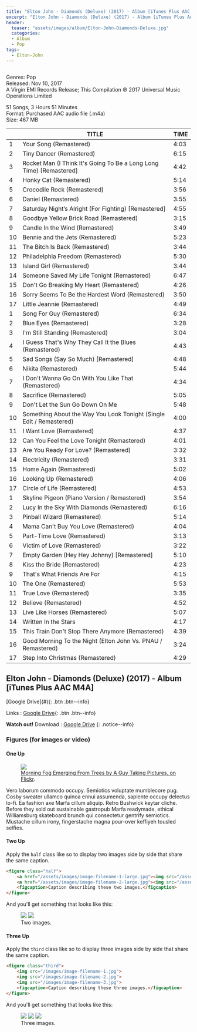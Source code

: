 ```yaml
---
title: "Elton John - Diamonds (Deluxe) (2017) - Album [iTunes Plus AAC M4A]"
excerpt: "Elton John - Diamonds (Deluxe) (2017) - Album [iTunes Plus AAC M4A] - Epictunes"
header:
  teaser: "assets/images/album/Elton-John-Diamonds-Deluxe.jpg"
  categories:
  - Album
  - Pop
tags: 
  - Elton-John
---
```


<img src="{{ site.url }}{{ site.baseurl }}/assets/images/album/Elton-John-Diamonds-Deluxe.jpg" alt="">

Genres: Pop
<br />
Released: Nov 10, 2017
<br />
A Virgin EMI Records Release; This Compilation ℗ 2017 Universal Music Operations Limited

51 Songs, 3 Hours 51 Minutes
<br />
Format: Purchased AAC audio file (.m4a)
<br />
Size: 467 MB

<table><thead>
<tr> <th></th> <th>TITLE</th> <th>TIME</th> </tr>
</thead> <tbody>
<tr> <td>1</td> <td>Your Song (Remastered)</td> <td>4:03</td> </tr>
<tr> <td>2</td> <td>Tiny Dancer (Remastered)</td> <td>6:15</td> </tr>
<tr> <td>3</td> <td>Rocket Man (I Think It's Going To Be a Long Long Time) [Remastered]</td> <td>4:42</td> </tr>
<tr> <td>4</td> <td>Honky Cat (Remastered)</td> <td>5:14</td> </tr>
<tr> <td>5</td> <td>Crocodile Rock (Remastered)</td> <td>3:56</td> </tr>
<tr> <td>6</td> <td>Daniel (Remastered)</td> <td>3:55</td> </tr>
<tr> <td>7</td> <td>Saturday Night’s Alright (For Fighting) [Remastered]</td> <td>4:55</td> </tr>
<tr> <td>8</td> <td>Goodbye Yellow Brick Road (Remastered)</td> <td>3:15</td> </tr>
<tr> <td>9</td> <td>Candle In the Wind (Remastered)</td> <td>3:49</td> </tr>
<tr> <td>10</td> <td>Bennie and the Jets (Remastered)</td> <td>5:23</td> </tr>
<tr> <td>11</td> <td>The Bitch Is Back (Remastered)</td> <td>3:44</td> </tr>
<tr> <td>12</td> <td>Philadelphia Freedom (Remastered)</td> <td>5:30</td> </tr>
<tr> <td>13</td> <td>Island Girl (Remastered)</td> <td>3:44</td> </tr>
<tr> <td>14</td> <td>Someone Saved My Life Tonight (Remastered)</td> <td>6:47</td> </tr>
<tr> <td>15</td> <td>Don't Go Breaking My Heart (Remastered)</td> <td>4:26</td> </tr>
<tr> <td>16</td> <td>Sorry Seems To Be the Hardest Word (Remastered)</td> <td>3:50</td> </tr>
<tr> <td>17</td> <td>Little Jeannie (Remastered)</td> <td>4:49</td> </tr>
<tr> <td>1</td> <td>Song For Guy (Remastered)</td> <td>6:34</td> </tr>
<tr> <td>2</td> <td>Blue Eyes (Remastered)</td> <td>3:28</td> </tr>
<tr> <td>3</td> <td>I'm Still Standing (Remastered)</td> <td>3:04</td> </tr>
<tr> <td>4</td> <td>I Guess That's Why They Call It the Blues (Remastered)</td> <td>4:43</td> </tr>
<tr> <td>5</td> <td>Sad Songs (Say So Much) [Remastered]</td> <td>4:48</td> </tr>
<tr> <td>6</td> <td>Nikita (Remastered)</td> <td>5:44</td> </tr>
<tr> <td>7</td> <td>I Don't Wanna Go On With You Like That (Remastered)</td> <td>4:34</td> </tr>
<tr> <td>8</td> <td>Sacrifice (Remastered)</td> <td>5:05</td> </tr>
<tr> <td>9</td> <td>Don't Let the Sun Go Down On Me</td> <td>5:48</td> </tr>
<tr> <td>10</td> <td>Something About the Way You Look Tonight (Single Edit / Remastered)</td> <td>4:00</td> </tr>
<tr> <td>11</td> <td>I Want Love (Remastered)</td> <td>4:37</td> </tr>
<tr> <td>12</td> <td>Can You Feel the Love Tonight (Remastered)</td> <td>4:01</td> </tr>
<tr> <td>13</td> <td>Are You Ready For Love? (Remastered)</td> <td>3:32</td> </tr>
<tr> <td>14</td> <td>Electricity (Remastered)</td> <td>3:31</td> </tr>
<tr> <td>15</td> <td>Home Again (Remastered)</td> <td>5:02</td> </tr>
<tr> <td>16</td> <td>Looking Up (Remastered)</td> <td>4:06</td> </tr>
<tr> <td>17</td> <td>Circle of Life (Remastered)</td> <td>4:53</td> </tr>
<tr> <td>1</td> <td>Skyline Pigeon (Piano Version / Remastered)</td> <td>3:54</td> </tr>
<tr> <td>2</td> <td>Lucy In the Sky With Diamonds (Remastered)</td> <td>6:16</td> </tr>
<tr> <td>3</td> <td>Pinball Wizard (Remastered)</td> <td>5:14</td> </tr>
<tr> <td>4</td> <td>Mama Can't Buy You Love (Remastered)</td> <td>4:04</td> </tr>
<tr> <td>5</td> <td>Part-Time Love (Remastered)</td> <td>3:13</td> </tr>
<tr> <td>6</td> <td>Victim of Love (Remastered)</td> <td>3:22</td> </tr>
<tr> <td>7</td> <td>Empty Garden (Hey Hey Johnny) [Remastered]</td> <td>5:10</td> </tr>
<tr> <td>8</td> <td>Kiss the Bride (Remastered)</td> <td>4:23</td> </tr>
<tr> <td>9</td> <td>That's What Friends Are For</td> <td>4:15</td> </tr>
<tr> <td>10</td> <td>The One (Remastered)</td> <td>5:53</td> </tr>
<tr> <td>11</td> <td>True Love (Remastered)</td> <td>3:35</td> </tr>
<tr> <td>12</td> <td>Believe (Remastered)</td> <td>4:52</td> </tr>
<tr> <td>13</td> <td>Live Like Horses (Remastered)</td> <td>5:07</td> </tr>
<tr> <td>14</td> <td>Written In the Stars</td> <td>4:17</td> </tr>
<tr> <td>15</td> <td>This Train Don't Stop There Anymore (Remastered)</td> <td>4:39</td> </tr>
<tr> <td>16</td> <td>Good Morning To the Night (Elton John Vs. PNAU / Remastered)</td> <td>3:24</td> </tr>
<tr> <td>17</td> <td>Step Into Christmas (Remastered)</td> <td>4:29</td> </tr>
</tbody> </table>

<h2>Elton John - Diamonds (Deluxe) (2017) - Album [iTunes Plus AAC M4A]</h2>
[Google Drive](#){: .btn .btn--info}

Links : [Google Drive](#){: .btn .btn--info}

**Watch out!** Download : [Google Drive](http://sluppend.com/3Igs)
{: .notice--info}



### Figures (for images or video)

#### One Up

<figure>
	<a href="http://farm9.staticflickr.com/8426/7758832526_cc8f681e48_b.jpg"><img src="http://farm9.staticflickr.com/8426/7758832526_cc8f681e48_c.jpg"></a>
	<figcaption><a href="http://www.flickr.com/photos/80901381@N04/7758832526/" title="Morning Fog Emerging From Trees by A Guy Taking Pictures, on Flickr">Morning Fog Emerging From Trees by A Guy Taking Pictures, on Flickr</a>.</figcaption>
</figure>

Vero laborum commodo occupy. Semiotics voluptate mumblecore pug. Cosby sweater ullamco quinoa ennui assumenda, sapiente occupy delectus lo-fi. Ea fashion axe Marfa cillum aliquip. Retro Bushwick keytar cliche. Before they sold out sustainable gastropub Marfa readymade, ethical Williamsburg skateboard brunch qui consectetur gentrify semiotics. Mustache cillum irony, fingerstache magna pour-over keffiyeh tousled selfies.

#### Two Up

Apply the `half` class like so to display two images side by side that share the same caption.

```html
<figure class="half">
    <a href="/assets/images/image-filename-1-large.jpg"><img src="/assets/images/image-filename-1.jpg"></a>
    <a href="/assets/images/image-filename-2-large.jpg"><img src="/assets/images/image-filename-2.jpg"></a>
    <figcaption>Caption describing these two images.</figcaption>
</figure>
```

And you'll get something that looks like this:

<figure class="half">
	<a href="http://placehold.it/1200x600.JPG"><img src="http://placehold.it/600x300.jpg"></a>
	<a href="http://placehold.it/1200x600.jpeg"><img src="http://placehold.it/600x300.jpg"></a>
	<figcaption>Two images.</figcaption>
</figure>

#### Three Up

Apply the `third` class like so to display three images side by side that share the same caption.

```html
<figure class="third">
	<img src="/images/image-filename-1.jpg">
	<img src="/images/image-filename-2.jpg">
	<img src="/images/image-filename-3.jpg">
	<figcaption>Caption describing these three images.</figcaption>
</figure>
```

And you'll get something that looks like this:

<figure class="third">
	<img src="http://placehold.it/600x300.jpg">
	<img src="http://placehold.it/600x300.jpg">
	<img src="http://placehold.it/600x300.jpg">
	<figcaption>Three images.</figcaption>
</figure>
